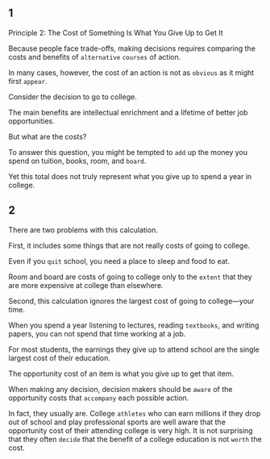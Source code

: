
## 1
Principle 2: The Cost of Something Is What You Give Up to Get It

Because people face trade-offs, making decisions requires comparing the costs and benefits of `alternative` `courses` of action. 

In many cases, however, the cost of an action is not as `obvious` as it might first `appear`.

Consider the decision to go to college. 

The main benefits are intellectual enrichment and a lifetime of better job opportunities. 

But what are the costs? 

To answer this question, you might be tempted to `add` up the money you spend on tuition, books, room, and `board`. 

Yet this total does not truly represent what you give up to spend a year in college.

## 2
There are two problems with this calculation.

First, it includes some things that are not really costs of going to college. 

Even if you `quit` school, you need a place to sleep and food to eat. 

Room and board are costs of going to college only to the `extent` that they are more expensive at college than elsewhere. 

Second, this calculation ignores the largest cost of going to college—your time. 

When you spend a year listening to lectures, reading `textbooks`, and writing papers, you can not spend that time working at a job. 

For most students, the earnings they give up to attend school are the single largest cost of their education.

The opportunity cost of an item is what you give up to get that item. 

When making any decision, decision makers should be `aware` of the opportunity costs that `accompany` each possible action.

In fact, they usually are. 
College `athletes` who can earn millions if they drop out of school and play professional sports 
are well aware that the opportunity cost of their attending college is very high. 
It is not surprising that they often `decide` that the benefit of a college education is not `worth` the cost.